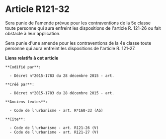 # Article R121-32

Sera punie de l'amende prévue pour les contraventions de la 5e classe toute personne qui aura enfreint les dispositions de
l'article R. 121-26 ou fait obstacle à leur application. 

Sera punie d'une amende pour les contraventions de la 4e classe toute personne qui aura enfreint les dispositions de
l'article R. 121-27.

**Liens relatifs à cet article**

	**Codifié par**:

	  - Décret n°2015-1783 du 28 décembre 2015 - art.

	**Créé par**:

	  - Décret n°2015-1783 du 28 décembre 2015 - art.

	**Anciens textes**:

	  - Code de l'urbanisme - art. R*160-33 (Ab)

	**Cite**:

	  - Code de l'urbanisme - art. R121-26 (V)
	  - Code de l'urbanisme - art. R121-27 (V)
